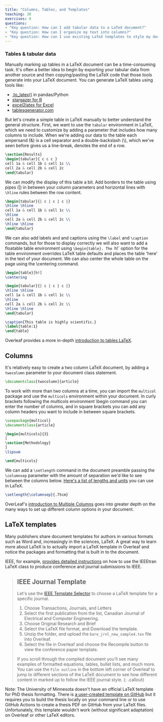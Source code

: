 ```yaml
---
title: "Columns, Tables, and Templates"
teaching: 30
exercises: 0
questions:
- "Key question: How can I add tabular data to a LaTeX document?"
- "Key question: How can I organize my text into columns?"
- "Key question: How can I use existing LaTeX templates to style my document in accordance with publisher or organization guidelines?"
---
```


### Tables & tabular data

Manually marking up tables in a LaTeX document can be a time-consuming task. It's often a better idea to begin by exporting your tabular data from another source and then copying/pasting the LaTeX code that those tools generate into your LaTeX document. You can generate LaTeX tables using tools like:
- [.to_latex()](https://pandas.pydata.org/docs/reference/api/pandas.DataFrame.to_latex.html) in pandas/Python
- [stargazer for R](https://cran.r-project.org/web/packages/stargazer/vignettes/stargazer.pdf)
- [excel2latex for Excel](https://ctan.org/tex-archive/support/excel2latex?lang=en)
- [tablesgenerator.com](https://tablesgenerator.com/)

But let's create a simple table in LaTeX manually to better understand the general structure. First, we want to use the `tabular` environment in LaTeX, which we need to customize by adding a parameter that includes how many columns to include. When we're adding our data to the table each ampersand (&) is a cell separator and a double-backslash (\\), which we've seen before gives us a line-break, denotes the end of a row.

```latex
\section{Results}
\begin{tabular}{ c c c }
cell 1a & cell 1b & cell 1c \\
cell 2a & cell 2b & cell 2c
\end{tabular}

```

We can modify the display of this table a bit. Add borders to the table using pipes (|) in between your column parameters and horizontal lines with `\hline` rules between the row content. 

```latex
\begin{tabular}{| c | c | c |}
\hline \hline
cell 1a & cell 1b & cell 1c \\
\hline
cell 2a & cell 2b & cell 2c \\
\hline \hline
\end{tabular}
```
We can also add labels and and captions using the `\label` and `\caption` commands, but for those to display correctly we will also want to add a floatable table environment using `\begin{table}. The `h!` option for the table environment overrides LaTeX table defaults and places the table 'here' in the text of your document. We can also center the whole table on the page using the \centering command.


```latex
\begin{table}[h!]
\centering

\begin{tabular}{| c | c | c |}
\hline \hline
cell 1a & cell 1b & cell 1c \\
\hline
cell 2a & cell 2b & cell 2c \\
\hline \hline
\end{tabular}

\caption{This table is highly scientific.}
\label{table:1}
\end{table}
```
Overleaf provides a more in-depth [introduction to tables LaTeX](https://www.overleaf.com/learn/latex/Tables#Creating_a_simple_table_in_LaTeX). 

## Columns

It's relatively easy to create a two column LaTeX document, by adding a `twocolumn` parameter to your document class statement. 

```latex
\documentclass[twocolumn]{article}
```

To work with more than two columns at a time, you can import the `multicol` package and use the `multicols` environment within your document. In curly brackets following the multicols environment \begin command you can enter the number of columns, and in square brackets you can add any column headers you want to include in between square brackets.

```latex
\usepackage{multicol}
\documentclass{article}

\begin{multicols}{3}
[
\section{Methodology}
]
\lipsum

\end{multicols}

```

We can add a `\setlength` command in the document preamble passing the `\columnsep` parameter with the amount of separation we'd like to see between the columns below. [Here's a list of lengths and units](https://www.overleaf.com/learn/latex/Lengths_in_LaTeX) you can use in LaTeX. 

```latex
\setlength{\columnsep}{.75cm}

```

OverLeaf's [introduction to Multiple Columns](https://www.overleaf.com/learn/latex/Multiple_columns) goes into greater depth on the many ways to set up different column options in your document. 

## LaTeX templates

Many publishers share document templates for authors in various formats such as Word and, increasingly in the sciences, LaTeX. A great way to learn more about LaTeX is to actually import a LaTeX template in Overleaf and notice the packages and formatting that is built in to the document. 

IEEE, for example, [provides detailed instructions](https://mirrors.concertpass.com/tex-archive/macros/latex/contrib/IEEEtran/IEEEtran_HOWTO.pdf) on how to use the IEEEtran LaTeX class to produce conference and journal submissions to IEEE. 


> ## IEEE Journal Template
> Let's use the [IEEE Template Selector](https://template-selector.ieee.org) to choose a LaTeX template for a specific journal.
> 
> 1. Choose Transactions, Journals, and Letters
> 2. Select the first publication from the list, Canadian Journal of Electrical and Computer Engineering.
> 3. Choose Original Research and Brief
> 4. Select the LaTeX file format, and Download the template. 
> 5. Unzip the folder, and upload the `bare_jrnl_new_sample4.tex` file into Overleaf. 
> 6. Select the file in Overleaf and choose the Recompile button to view the conference paper template. 
> 
> If you scroll through the compiled document you'll see many examples of formatted equations, tables, bullet lists, and much more. You can use the `File outline` in the bottom left corner of Overleaf to jump to different sections of the LaTeX document to see how different content in marked up to follow the IEEE journal style. 
{: .callout}

Note: The University of Minnesota doesn't have an official LaTeX template for PhD thesis formatting. There is [a user-created template on GitHub](https://github.com/agude/UMN-PhD-Thesis-Template) but it requires you to build the thesis locally on your command line or to use GitHub Actions to create a thesis PDF on GitHub from your LaTeX files. Unfortunately, this template wouldn't work (without significant adaptation) on Overleaf or other LaTeX editors.

